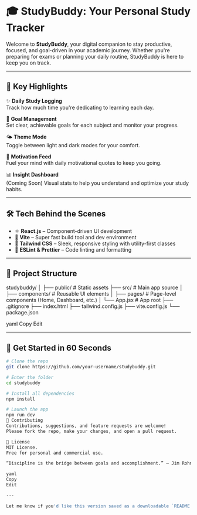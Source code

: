 # 🎓 StudyBuddy: Your Personal Study Tracker

Welcome to **StudyBuddy**, your digital companion to stay productive, focused, and goal-driven in your academic journey. Whether you're preparing for exams or planning your daily routine, StudyBuddy is here to keep you on track.

---

## 🔧 Key Highlights

✨ **Daily Study Logging**  
Track how much time you're dedicating to learning each day.

🎯 **Goal Management**  
Set clear, achievable goals for each subject and monitor your progress.

🌤️ **Theme Mode**  
Toggle between light and dark modes for your comfort.

💬 **Motivation Feed**  
Fuel your mind with daily motivational quotes to keep you going.

📊 **Insight Dashboard**  
(Coming Soon) Visual stats to help you understand and optimize your study habits.

---

## 🛠 Tech Behind the Scenes

- ⚛️ **React.js** – Component-driven UI development
- 🧶 **Vite** – Super fast build tool and dev environment
- 🎨 **Tailwind CSS** – Sleek, responsive styling with utility-first classes
- 🔌 **ESLint & Prettier** – Code linting and formatting

---

## 📂 Project Structure

studybuddy/
│
├── public/ # Static assets
├── src/ # Main app source
│ ├── components/ # Reusable UI elements
│ ├── pages/ # Page-level components (Home, Dashboard, etc.)
│ └── App.jsx # App root
├── .gitignore
├── index.html
├── tailwind.config.js
├── vite.config.js
└── package.json

yaml
Copy
Edit

---

## 🚀 Get Started in 60 Seconds

```bash
# Clone the repo
git clone https://github.com/your-username/studybuddy.git

# Enter the folder
cd studybuddy

# Install all dependencies
npm install

# Launch the app
npm run dev
📌 Contributing
Contributions, suggestions, and feature requests are welcome!
Please fork the repo, make your changes, and open a pull request.

📜 License
MIT License.
Free for personal and commercial use.

“Discipline is the bridge between goals and accomplishment.” – Jim Rohn

yaml
Copy
Edit

---

Let me know if you'd like this version saved as a downloadable `README.md` file.

